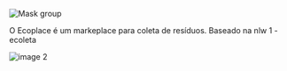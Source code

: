 ![Mask group](https://user-images.githubusercontent.com/55901431/198856770-477fb8e5-76b0-49b2-9179-7e820e7c05a6.png)

O Ecoplace é um markeplace para coleta de resíduos.
Baseado na nlw 1 - ecoleta

![image 2](https://user-images.githubusercontent.com/55901431/198856802-b527cb3b-75f8-41cd-baff-e23d8364036a.png)
